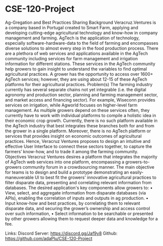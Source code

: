 # CSE-120-Project
Ag-Gregation and Best Practices Sharing
Background
Veracruz.Ventures is a company based in Portugal created to Smart Farm, applying and developing cutting-edge agricultural technology and know-how in company management and farming. AgTech is the application of technology, especially software-hardware-data to the field of farming and encompasses diverse solutions to almost every step in the food production process. There are a plethora of web services and applications available in the AgTech community including services for farm management and irrigation information for different stations. These services in the AgTech community help growers to gain insight to understand the variables to find optimal agricultural practices. A grower has the opportunity to access over 1600+ AgTech services; however, they are using about 12-15 of these AgTech platforms for their agricultural practices.
Problem(s)
The farming industry currently has several separate chains not yet integrable (i.e. the digital agronomy and production sector, planning and farming management sector, and market access and financing sector). For example, Wiseconn provides services on irrigation, while Agworld focuses on higher-level farm management. As multiple growers depend on these services often, they currently have to work with individual platforms to compile a holistic idea in their economic crop growth. Currently, there is no such platform available in the AgTech industry that best integrates these branches both for and from the grower in a single platform. Moreover, there is no AgTech platform or services that provides insight on economic outcomes of agricultural practices. Hence, Veracruz Ventures proposes to design an intuitive and effective User Interface to connect these sectors together, to capture the farmers’ know-how, and to trade it among the farming community.
Objectives
Veracruz Ventures desires a platform that integrates the majority of AgTech web services into one platform, encompassing a growers-to-growers community forum in a crowdsourcing manner. The main objective for teams is to design and build a prototype demonstrating an easily-maneuverable UI to best fit the growers'
innovative agricultural practices to filter disparate data, presenting and correlating relevant information from databases. The desired application's key components allow growers to:
• View, select, and aggregate information from disparate databases (via APIs), enabling the correlation of inputs and outputs in ag production.
• Input know-how and best practices, by correlating them to relevant disparate data, and securing the grower’s ownership and access control over such information,
• Select information to be searchable or presented by other growers allowing them to request deeper data and knowledge for a fee.

Links:
Discord Server: https://discord.gg/Jaf9y8
Github: https://github.com/adaPlu/CSE-120-Project
